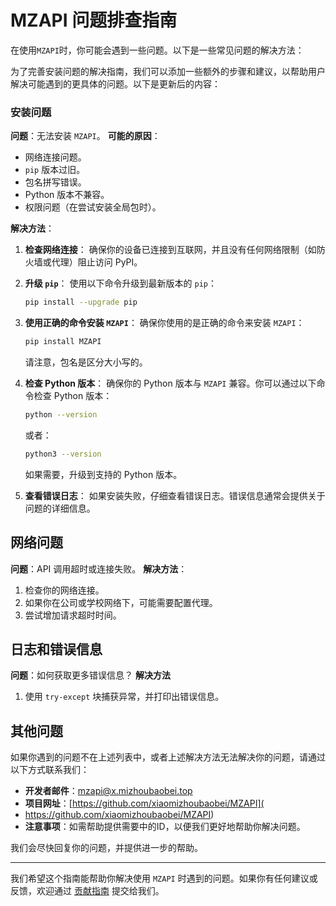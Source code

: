 # MZAPI 问题排查指南

在使用`MZAPI`时，你可能会遇到一些问题。以下是一些常见问题的解决方法：

为了完善安装问题的解决指南，我们可以添加一些额外的步骤和建议，以帮助用户解决可能遇到的更具体的问题。以下是更新后的内容：

### 安装问题

**问题**：无法安装 `MZAPI`。
**可能的原因**：
- 网络连接问题。
- `pip` 版本过旧。
- 包名拼写错误。
- Python 版本不兼容。
- 权限问题（在尝试安装全局包时）。

**解决方法**：
1. **检查网络连接**：
   确保你的设备已连接到互联网，并且没有任何网络限制（如防火墙或代理）阻止访问 PyPI。

2. **升级 `pip`**：
   使用以下命令升级到最新版本的 `pip`：
   ```bash
   pip install --upgrade pip
   ```

3. **使用正确的命令安装 `MZAPI`**：
   确保你使用的是正确的命令来安装 `MZAPI`：
   ```bash
   pip install MZAPI
   ```
   请注意，包名是区分大小写的。

4. **检查 Python 版本**：
   确保你的 Python 版本与 `MZAPI` 兼容。你可以通过以下命令检查 Python 版本：
   ```bash
   python --version
   ```
   或者：
   ```bash
   python3 --version
   ```
   如果需要，升级到支持的 Python 版本。

5. **查看错误日志**：
   如果安装失败，仔细查看错误日志。错误信息通常会提供关于问题的详细信息。

## 网络问题

**问题**：API 调用超时或连接失败。
**解决方法**：
1. 检查你的网络连接。
2. 如果你在公司或学校网络下，可能需要配置代理。
3. 尝试增加请求超时时间。

## 日志和错误信息

**问题**：如何获取更多错误信息？
**解决方法**
1. 使用 `try-except` 块捕获异常，并打印出错误信息。

## 其他问题

如果你遇到的问题不在上述列表中，或者上述解决方法无法解决你的问题，请通过以下方式联系我们：

- **开发者邮件**：[mzapi@x.mizhoubaobei.top](mailto:mzapi@x.mizhoubaobei.top)
- **项目网址**：[https://github.com/xiaomizhoubaobei/MZAPI](
- https://github.com/xiaomizhoubaobei/MZAPI) 
- **注意事项**：如需帮助提供需要中的ID，以便我们更好地帮助你解决问题。

我们会尽快回复你的问题，并提供进一步的帮助。

---

我们希望这个指南能帮助你解决使用 `MZAPI` 时遇到的问题。如果你有任何建议或反馈，欢迎通过 [贡献指南](CONTRIBUTING.md) 提交给我们。
